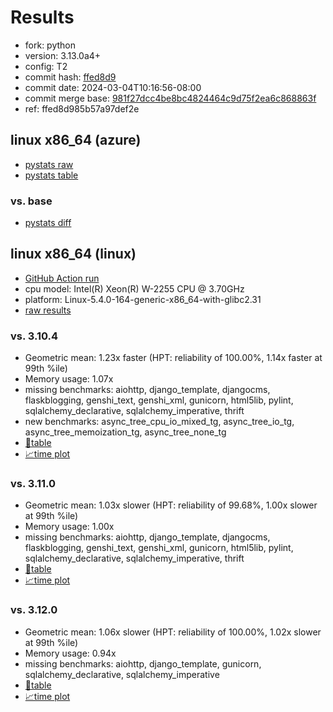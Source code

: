 # Results

- fork: python
- version: 3.13.0a4+
- config: T2
- commit hash: [ffed8d9](https://github.com/python/cpython/commit/ffed8d9)
- commit date: 2024-03-04T10:16:56-08:00
- commit merge base: [981f27dcc4be8bc4824464c9d75f2ea6c868863f](https://github.com/python/cpython/commit/981f27dcc4be8bc4824464c9d75f2ea6c868863f)
- ref: ffed8d985b57a97def2e

## linux x86_64 (azure)

- [pystats raw](bm-20240304-azure-x86_64-python-ffed8d985b57a97def2e-3.13.0a4%2B-ffed8d9-pystats.json)
- [pystats table](bm-20240304-azure-x86_64-python-ffed8d985b57a97def2e-3.13.0a4%2B-ffed8d9-pystats.md)

### vs. base

- [pystats diff](bm-20240304-azure-x86_64-python-ffed8d985b57a97def2e-3.13.0a4%2B-ffed8d9-pystats-vs-base.md)

## linux x86_64 (linux)

- [GitHub Action run](https://github.com/faster-cpython/benchmarking/actions/runs/8145881148)
- cpu model: Intel(R) Xeon(R) W-2255 CPU @ 3.70GHz
- platform: Linux-5.4.0-164-generic-x86_64-with-glibc2.31
- [raw results](bm-20240304-linux-x86_64-python-ffed8d985b57a97def2e-3.13.0a4%2B-ffed8d9.json)

### vs. 3.10.4

- Geometric mean: 1.23x faster (HPT: reliability of 100.00%, 1.14x faster at 99th %ile)
- Memory usage: 1.07x
- missing benchmarks: aiohttp, django_template, djangocms, flaskblogging, genshi_text, genshi_xml, gunicorn, html5lib, pylint, sqlalchemy_declarative, sqlalchemy_imperative, thrift
- new benchmarks: async_tree_cpu_io_mixed_tg, async_tree_io_tg, async_tree_memoization_tg, async_tree_none_tg
- [📄table](bm-20240304-linux-x86_64-python-ffed8d985b57a97def2e-3.13.0a4%2B-ffed8d9-vs-3.10.4.md)
- [📈time plot](bm-20240304-linux-x86_64-python-ffed8d985b57a97def2e-3.13.0a4%2B-ffed8d9-vs-3.10.4.png)

### vs. 3.11.0

- Geometric mean: 1.03x slower (HPT: reliability of 99.68%, 1.00x slower at 99th %ile)
- Memory usage: 1.00x
- missing benchmarks: aiohttp, django_template, djangocms, flaskblogging, genshi_text, genshi_xml, gunicorn, html5lib, pylint, sqlalchemy_declarative, sqlalchemy_imperative, thrift
- [📄table](bm-20240304-linux-x86_64-python-ffed8d985b57a97def2e-3.13.0a4%2B-ffed8d9-vs-3.11.0.md)
- [📈time plot](bm-20240304-linux-x86_64-python-ffed8d985b57a97def2e-3.13.0a4%2B-ffed8d9-vs-3.11.0.png)

### vs. 3.12.0

- Geometric mean: 1.06x slower (HPT: reliability of 100.00%, 1.02x slower at 99th %ile)
- Memory usage: 0.94x
- missing benchmarks: aiohttp, django_template, gunicorn, sqlalchemy_declarative, sqlalchemy_imperative
- [📄table](bm-20240304-linux-x86_64-python-ffed8d985b57a97def2e-3.13.0a4%2B-ffed8d9-vs-3.12.0.md)
- [📈time plot](bm-20240304-linux-x86_64-python-ffed8d985b57a97def2e-3.13.0a4%2B-ffed8d9-vs-3.12.0.png)

